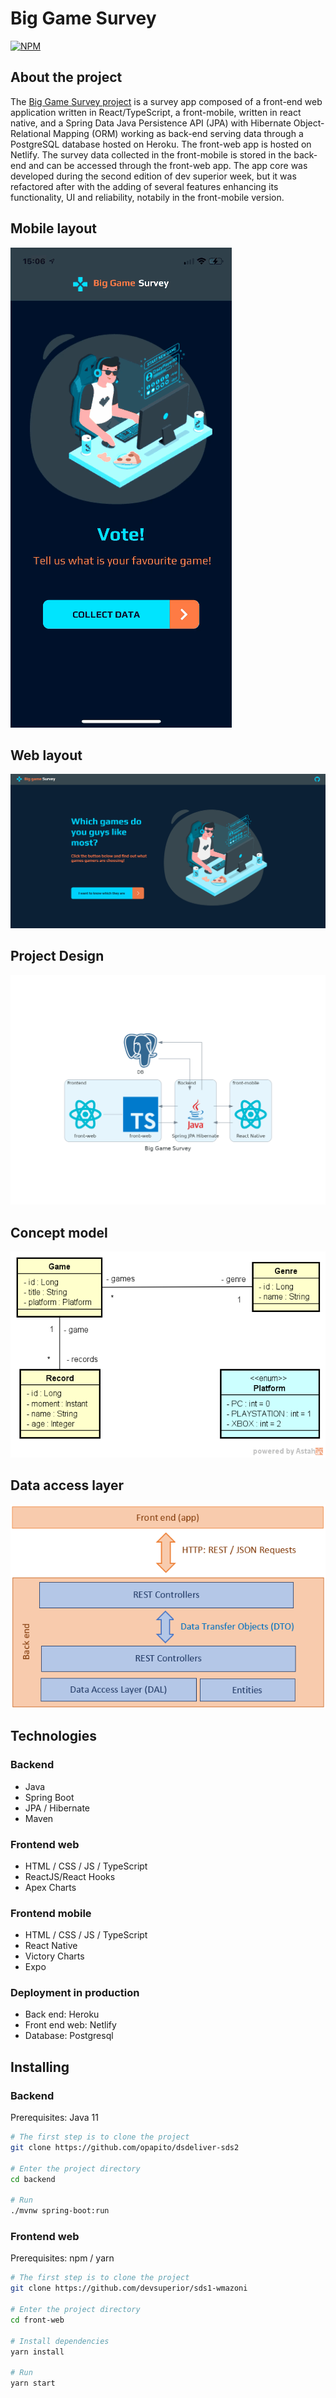 # Big Game Survey

[![NPM](https://img.shields.io/npm/l/react)](https://github.com/opapito/dspesquisa/blob/main/LICENSE)

## About the project

The [Big Game Survey project](https://sds1-opapito.netlify.app/ "dspesquisa") is a  survey app composed of a front-end web application written in React/TypeScript, a front-mobile, written in react native, and a Spring Data Java Persistence API (JPA) with Hibernate Object-Relational Mapping (ORM) working as back-end serving data through a PostgreSQL database hosted on Heroku. The front-web app is hosted on Netlify. The survey data collected in the front-mobile is stored in the back-end and can be accessed through the front-web app. The app core was developed during the second edition of dev superior week, but it was refactored after with the adding of several features enhancing its functionality, UI and reliability, notabily in the front-mobile version.

## Mobile layout

![alt text](img/biggamesurvey.gif "Title Text")

## Web layout

![Web 1](img/biggamesurveyweb.gif)

## Project Design

![Project Design](img/biggamesurveyDS.png)

## Concept model

![Concept model](img/biggamesurveyCM.png)

## Data access layer

![Data access layer](img/biggamesurveyDAL.png)

## Technologies

### Backend

- Java
- Spring Boot
- JPA / Hibernate
- Maven

### Frontend web

- HTML / CSS / JS / TypeScript
- ReactJS/React Hooks
- Apex Charts

### Frontend mobile

- HTML / CSS / JS / TypeScript
- React Native
- Victory Charts
- Expo


### Deployment in production

- Back end: Heroku
- Front end web: Netlify
- Database: Postgresql

## Installing

### Backend

Prerequisites: Java 11

```bash
# The first step is to clone the project
git clone https://github.com/opapito/dsdeliver-sds2

# Enter the project directory
cd backend

# Run
./mvnw spring-boot:run
```

### Frontend web

Prerequisites: npm / yarn

```bash
# The first step is to clone the project
git clone https://github.com/devsuperior/sds1-wmazoni

# Enter the project directory
cd front-web

# Install dependencies
yarn install

# Run
yarn start
```
